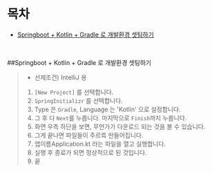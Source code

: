# 목차
- [Springboot + Kotlin + Gradle 로 개발환경 셋팅하기](#Springboot--Kotlin--Gradle-로-개발환경-셋팅하기)

<br>

##Springboot + Kotlin + Gradle 로 개발환경 셋팅하기
> - 선제조건) IntelliJ 용
> 1. `[New Project]` 를 선택합니다.
> 2. `SpringInitializr` 를 선택합니다.
> 3. Type 은 `Gradle`, Language 는 'Kotlin' 으로 설정합니다.
> 4. 그 후 다 `Next`를 누릅니다. 마지막으로 `Finish`까지 누릅니다.
> 5. 화면 우측 하단을 보면, 무언가가 다운로드 되는 것을 볼 수 있습니다.
> 6. 그게 끝나면 파일들이 주르륵 만들어집니다.
> 7. 앱이름Application.kt 라는 파일을 열고 실행합니다.
> 8. 실행 후 종료가 되면 정상적으로 된 것입니다.
> 9. 끝
